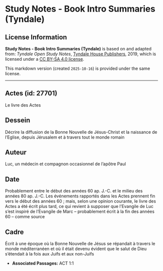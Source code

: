 # Study Notes - Book Intro Summaries (Tyndale)

## License Information

**Study Notes - Book Intro Summaries (Tyndale)** is based on and adapted from: _Tyndale Open Study Notes_, [Tyndale House Publishers](https://tyndaleopenresources.com/), 2019, which is licensed under a [CC BY-SA 4.0 license](https://creativecommons.org/licenses/by-sa/4.0/legalcode.en).

This markdown version (created `2025-10-16`) is provided under the same license.



--------------------------------

## Actes (id: 27701)

Le livre des Actes

Dessein
-------

Décrire la diffusion de la Bonne Nouvelle de Jésus\-Christ et la naissance de l’Eglise, depuis Jérusalem et à travers tout le monde romain

Auteur
------

Luc, un médecin et compagnon occasionnel de l’apôtre Paul

Date
----

Probablement entre le début des années 60 ap. J.\-C. et le milieu des années 80 ap. J.\-C. Les événements rapportés dans les Actes prennent fin vers le début des années 60 ; mais, selon une opinion courante, le livre des Actes a été écrit plus tard, ce qui revient à supposer que l’Evangile de Luc s’est inspiré de l’Evangile de Marc – probablement écrit à la fin des années 60 – comme source

Cadre
-----

Écrit à une époque où la Bonne Nouvelle de Jésus se répandait à travers le monde méditerranéen et où il était devenu évident que le salut de Dieu s’étendait à la fois aux Juifs et aux non\-Juifs

* **Associated Passages:** ACT 1:1

